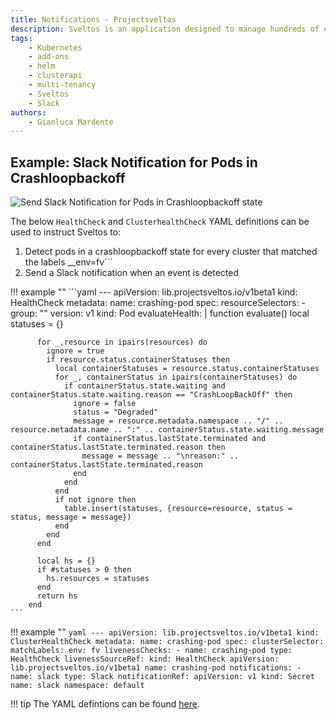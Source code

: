 ```yaml
---
title: Notifications - Projectsveltos
description: Sveltos is an application designed to manage hundreds of clusters by providing declarative APIs to deploy Kubernetes add-ons across multiple clusters.
tags:
    - Kubernetes
    - add-ons
    - helm
    - clusterapi
    - multi-tenancy
    - Sveltos
    - Slack
authors:
    - Gianluca Mardente
---
```


## Example: Slack Notification for Pods in Crashloopbackoff

![Send Slack Notification for Pods in Crashloopbackoff state](../assets/notification.gif)

The below `HealthCheck` and `ClusterhealthCheck` YAML definitions can be used to instruct Sveltos to:

1. Detect pods in a crashloopbackoff state for every cluster that matched the labels __env=fv```
1. Send a Slack notification when an event is detected

!!! example ""
    ```yaml
    ---
    apiVersion: lib.projectsveltos.io/v1beta1
    kind: HealthCheck
    metadata:
      name: crashing-pod
    spec:
      resourceSelectors:
      - group: ""
        version: v1
        kind: Pod
      evaluateHealth: |
        function evaluate()
          local statuses = {}

          for _,resource in ipairs(resources) do
            ignore = true
            if resource.status.containerStatuses then
              local containerStatuses = resource.status.containerStatuses
              for _, containerStatus in ipairs(containerStatuses) do
                if containerStatus.state.waiting and containerStatus.state.waiting.reason == "CrashLoopBackOff" then
                  ignore = false
                  status = "Degraded"
                  message = resource.metadata.namespace .. "/" .. resource.metadata.name .. ":" .. containerStatus.state.waiting.message
                  if containerStatus.lastState.terminated and containerStatus.lastState.terminated.reason then
                    message = message .. "\nreason:" .. containerStatus.lastState.terminated.reason
                  end
                end
              end
              if not ignore then
                table.insert(statuses, {resource=resource, status = status, message = message})
              end
            end
          end

          local hs = {}
          if #statuses > 0 then
            hs.resources = statuses
          end
          return hs
        end
    ```

!!! example ""
    ```yaml
    ---
    apiVersion: lib.projectsveltos.io/v1beta1
    kind: ClusterHealthCheck
    metadata:
      name: crashing-pod
    spec:
      clusterSelector:
        matchLabels:
          env: fv
      livenessChecks:
      - name: crashing-pod
        type: HealthCheck
        livenessSourceRef:
          kind: HealthCheck
          apiVersion: lib.projectsveltos.io/v1beta1
          name: crashing-pod
      notifications:
      - name: slack
        type: Slack
        notificationRef:
          apiVersion: v1
          kind: Secret
          name: slack
          namespace: default
    ```

!!! tip
    The YAML defintions can be found [here](https://github.com/projectsveltos/demos/tree/main/observability).
